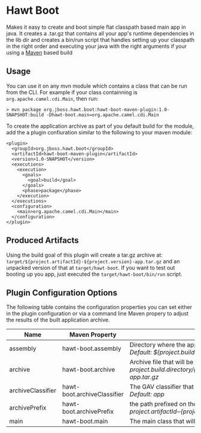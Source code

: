Hawt Boot
=========

Makes it easy to create and boot simple flat classpath based main app in java.  It creates a .tar.gz that contains all your app's runtime
dependencies in the lib dir and creates a bin/run script that handles setting up your classpath in the right order and executing your
java with the right arguments if your using a [Maven](http://maven.apache.org) based build

Usage
-------

You can use it on any mvn module which contains a class that can be run from the CLI.  For example if your class containning is `org.apache.camel.cdi.Main`, then 
run:

    > mvn package org.jboss.hawt.boot:hawt-boot-maven-plugin:1.0-SNAPSHOT:build -Dhawt-boot.main=org.apache.camel.cdi.Main
    

To create the application archive as part of you default build for the module, add the a plugin confiuration similar to the following to your maven module:

    <plugin>
      <groupId>org.jboss.hawt.boot</groupId>
      <artifactId>hawt-boot-maven-plugin</artifactId>
      <version>1.0-SNAPSHOT</version>
      <executions>
        <execution>
          <goals>
            <goal>build</goal>
          </goals>
          <phase>package</phase>
        </execution>
      </executions>
      <configuration>
        <main>org.apache.camel.cdi.Main</main>
      </configuration>
    </plugin>

Produced Artifacts
------------------

Using the build goal of this plugin will create a tar.gz archive at: `target/${project.artifactId}-${project.version}-app.tar.gz` and an unpacked version of that at `target/hawt-boot`.  If you want to test out booting up you app, just
executed the `target/hawt-boot/bin/run` script.

Plugin Configuration Options
----------------------------

The following table contains the configuration properties you can set either in the plugin configuration or via a command line Maven propery to adjust the results of the built application archive.

Name | Maven Property | Description 
-----| -------------- | -----------
assembly | hawt-boot.assembly | Directory where the application assembly will be created. _Default:_ *${project.build.directory}/hawt-boot*
archive | hawt-boot.archive | Archive file that will be created. _Default:_ *${project.build.directory}/${project.artifactId}-${project.version}-app.tar.gz*
archiveClassifier | hawt-boot.archiveClassifier | The GAV classifier that will be assigned to the archive. _Default:_ *app*
archivePrefix | hawt-boot.archivePrefix | the path prefixed on the files within the archive. _Default:_ *${project.artifactId}-${project.version}-app/*
main | hawt-boot.main | The main class that will be executed by the boot process.

